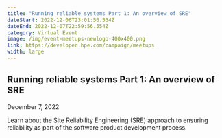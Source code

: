 ```yaml
---
title: "Running reliable systems Part 1: An overview of SRE"
dateStart: 2022-12-06T23:01:56.534Z
dateEnd: 2022-12-07T22:59:56.554Z
category: Virtual Event
image: /img/event-meetups-newlogo-400x400.png
link: https://developer.hpe.com/campaign/meetups
width: large
---
```

## Running reliable systems Part 1: An overview of SRE
D﻿ecember 7, 2022

Learn about the Site Reliability Engineering (SRE) approach to ensuring reliability as part of the software product development process.